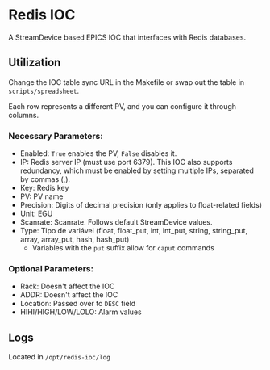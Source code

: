 # Redis IOC

A StreamDevice based EPICS IOC that interfaces with Redis databases.

## Utilization
Change the IOC table sync URL in the Makefile or swap out the table in `scripts/spreadsheet`.

Each row represents a different PV, and you can configure it through columns.

### Necessary Parameters:
- Enabled: `True` enables the PV, `False` disables it.
- IP: Redis server IP (must use port 6379). This IOC also supports redundancy, which must be enabled by setting multiple IPs, separated by commas (,).
- Key: Redis key
- PV: PV name
- Precision: Digits of decimal precision (only applies to float-related fields)
- Unit: EGU
- Scanrate: Scanrate. Follows default StreamDevice values.
- Type: Tipo de variável (float, float_put, int, int_put, string, string_put, array, array_put, hash, hash_put)
    - Variables with the `put` suffix allow for `caput` commands

### Optional Parameters: 
- Rack: Doesn't affect the IOC
- ADDR: Doesn't affect the IOC
- Location: Passed over to `DESC` field
- HIHI/HIGH/LOW/LOLO: Alarm values

## Logs

Located in `/opt/redis-ioc/log`
